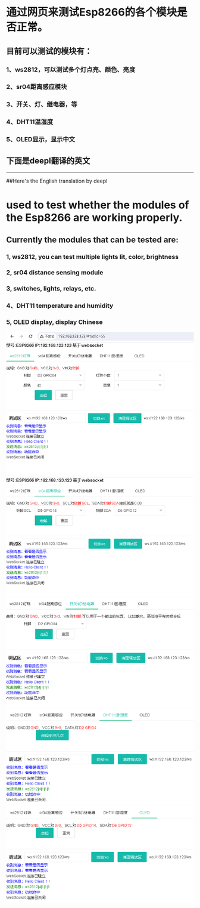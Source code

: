 ﻿# 通过网页来测试Esp8266的各个模块是否正常。
## 目前可以测试的模块有：
### 1、ws2812，可以测试多个灯点亮、颜色、亮度

### 2、sr04距离感应模块

### 3、开关、灯、继电器，等

### 4、DHT11温湿度

### 5、OLED显示，显示中文

## 下面是deepl翻译的英文
----
##Here's the English translation by deepl

# used to test whether the modules of the Esp8266 are working properly.
## Currently the modules that can be tested are:
### 1, ws2812, you can test multiple lights lit, color, brightness
### 2, sr04 distance sensing module
### 3, switches, lights, relays, etc.
### 4、DHT11 temperature and humidity
### 5, OLED display, display Chinese

![1.jpg](https://raw.githubusercontent.com/Zerolone/ESP8266Tester/main/screenshot/1.jpg)
![2.jpg](https://raw.githubusercontent.com/Zerolone/ESP8266Tester/main/screenshot/2.jpg)
![3.jpg](https://raw.githubusercontent.com/Zerolone/ESP8266Tester/main/screenshot/3.jpg)
![4.jpg](https://raw.githubusercontent.com/Zerolone/ESP8266Tester/main/screenshot/4.jpg)
![5.jpg](https://raw.githubusercontent.com/Zerolone/ESP8266Tester/main/screenshot/5.jpg)
